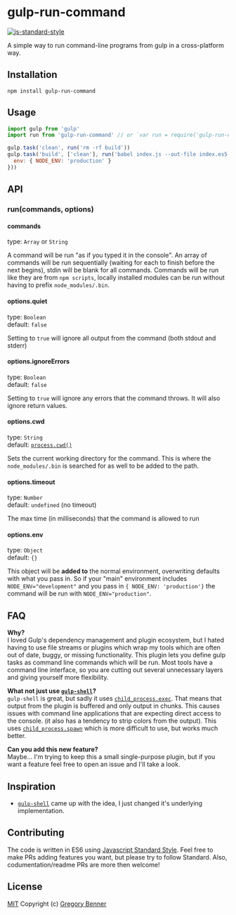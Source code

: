 # gulp-run-command

[![js-standard-style](https://img.shields.io/badge/code%20style-standard-brightgreen.svg)](http://standardjs.com/)

A simple way to run command-line programs from gulp in a cross-platform way.

## Installation

`npm install gulp-run-command`

## Usage
```js
import gulp from 'gulp'
import run from 'gulp-run-command' // or `var run = require('gulp-run-command').default` for ES5

gulp.task('clean', run('rm -rf build'))
gulp.task('build', ['clean'], run('babel index.js --out-file index.es5.js', {
  env: { NODE_ENV: 'production' }
}))

```

## API

### run(commands, options)

#### commands

type: `Array` or `String`

A command will be run "as if you typed it in the console". An array of commands will be run sequentially (waiting for each to finish before the next begins), stdin will be blank for all commands. Commands will be run like they are from `npm scripts`, locally installed modules can be run without having to prefix `node_modules/.bin`.

#### options.quiet

type: `Boolean`  
default: `false`

Setting to `true` will ignore all output from the command (both stdout and stderr)

#### options.ignoreErrors

type: `Boolean`  
default: `false`

Setting to `true` will ignore any errors that the command throws. It will also ignore return values.

#### options.cwd

type: `String`  
default: [`process.cwd()`](http://nodejs.org/api/process.html#process_process_cwd)

Sets the current working directory for the command. This is where the `node_modules/.bin` is searched for as well to be added to the path.

#### options.timeout

type: `Number`  
default: `undefined` (no timeout)

The max time (in milliseconds) that the command is allowed to run

#### options.env

type: `Object`  
default: `{}`

This object will be **added to** the normal environment, overwriting defaults with what you pass in. So if your "main" environment includes `NODE_ENV="development"` and you pass in `{ NODE_ENV: 'production'}` the command will be run with `NODE_ENV="production"`.


## FAQ

**Why?**  
I loved Gulp's dependency management and plugin ecosystem, but I hated having to use file streams or plugins which wrap my tools which are often out of date, buggy, or missing functionality. This plugin lets you define gulp tasks as command line commands which will be run. Most tools have a command line interface, so you are cutting out several unnecessary layers and giving yourself more flexibility.

**What not just use [`gulp-shell`](https://github.com/sun-zheng-an/gulp-shell)?**  
`gulp-shell` is great, but sadly it uses [`child_process.exec`](https://nodejs.org/api/child_process.html#child_process_child_process_exec_command_options_callback). That means that output from the plugin is buffered and only output in chunks. This causes issues with command line applications that are expecting direct access to the console. (it also has a tendency to strip colors from the output). This uses [`child_process.spawn`](https://nodejs.org/api/child_process.html#child_process_child_process_spawn_command_args_options) which is more difficult to use, but works much better.

**Can you add this new feature?**  
Maybe... I'm trying to keep this a small single-purpose plugin, but if you want a feature feel free to open an issue and I'll take a look.

## Inspiration

* [`gulp-shell`](https://github.com/sun-zheng-an/gulp-shell) came up with the idea, I just changed it's underlying implementation.

## Contributing

The code is written in ES6 using [Javascript Standard Style](https://github.com/feross/standard). Feel free to make PRs adding features you want, but please try to follow Standard. Also, codumentation/readme PRs are more then welcome!

## License

[MIT](LICENSE.md) Copyright (c) [Gregory Benner](https://github.com/Klathmon)
